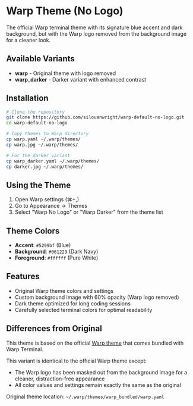 # Warp Theme (No Logo)

The official Warp terminal theme with its signature blue accent and dark background, but with the Warp logo removed from the background image for a cleaner look.

## Available Variants

- **warp** - Original theme with logo removed
- **warp_darker** - Darker variant with enhanced contrast

## Installation

```bash
# Clone the repository
git clone https://github.com/silouanwright/warp-default-no-logo.git
cd warp-default-no-logo

# Copy themes to Warp directory
cp warp.yaml ~/.warp/themes/
cp warp.jpg ~/.warp/themes/

# For the darker variant
cp warp_darker.yaml ~/.warp/themes/
cp darker.jpg ~/.warp/themes/
```

## Using the Theme
1. Open Warp settings (⌘+,)
2. Go to Appearance → Themes
3. Select "Warp No Logo" or "Warp Darker" from the theme list

## Theme Colors

- **Accent**: `#5299bf` (Blue)
- **Background**: `#061229` (Dark Navy)
- **Foreground**: `#ffffff` (Pure White)

## Features

- Original Warp theme colors and settings
- Custom background image with 60% opacity (Warp logo removed)
- Dark theme optimized for long coding sessions
- Carefully selected terminal colors for optimal readability

## Differences from Original

This theme is based on the official [Warp theme](https://github.com/warpdotdev/themes/tree/main/warp_bundled) that comes bundled with Warp Terminal.

This variant is identical to the official Warp theme except:
- The Warp logo has been masked out from the background image for a cleaner, distraction-free appearance
- All color values and settings remain exactly the same as the original

Original theme location: `~/.warp/themes/warp_bundled/warp.yaml`